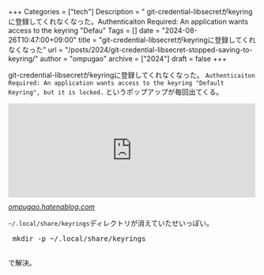 +++
Categories = ["tech"]
Description = " git-credential-libsecretがkeyringに登録してくれなくなった。Authenticaiton Required: An application wants access to the keyring \"Defau"
Tags = []
date = "2024-08-26T10:47:00+09:00"
title = "git-credential-libsecretがkeyringに登録してくれなくなった"
url = "/posts/2024/git-credential-libsecret-stopped-saving-to-keyring/"
author = "ompugao"
archive = ["2024"]
draft = false
+++

<body>
<p>git-credential-libsecretがkeyringに登録してくれなくなった。
<code>Authenticaiton Required: An application wants access to the keyring "Default Keyring", but it is locked.</code>
というポップアップが毎回出てくる。</p>

<p><iframe src="https://hatenablog-parts.com/embed?url=https%3A%2F%2Fompugao.hatenablog.com%2Fentry%2F2021%2F04%2F14%2F112236" title="git-credential-gnome-keyringを捨てよ、git-credential-libsecretと旅に出よう - おんぷの日記" class="embed-card embed-blogcard" scrolling="no" frameborder="0" style="display: block; width: 100%; height: 190px; max-width: 500px; margin: 10px 0px;" loading="lazy"></iframe><cite class="hatena-citation"><a href="https://ompugao.hatenablog.com/entry/2021/04/14/112236">ompugao.hatenablog.com</a></cite></p>

<p><code>~/.local/share/keyrings</code>ディレクトリが消えていたせいっぽい。</p>

<pre class="code lang-sh" data-lang="sh" data-unlink> mkdir -p ~/.local/share/keyrings
 </pre>


<p>で解決。</p>
</body>
